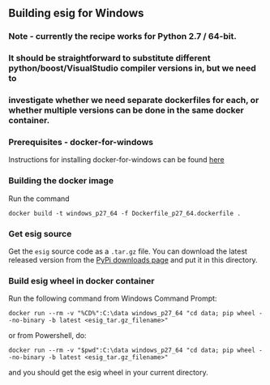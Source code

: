 ## Building esig for Windows

### Note - currently the recipe works for Python 2.7 / 64-bit.
### It should be straightforward to substitute different python/boost/VisualStudio compiler versions in, but we need to
### investigate whether we need separate dockerfiles for each, or whether multiple versions can be done in the same docker container.


### Prerequisites - docker-for-windows

Instructions for installing docker-for-windows can be found [here](https://www.docker.com/docker-windows)

### Building the docker image

Run the command
```
docker build -t windows_p27_64 -f Dockerfile_p27_64.dockerfile .
```

### Get esig source

Get the ```esig``` source code as a ```.tar.gz``` file.  You can download
the latest released version from the [PyPi downloads page](https://pypi.org/project/esig/#files)
and put it in this directory.


### Build esig wheel in docker container

Run the following command from Windows Command Prompt:
```
docker run --rm -v "%CD%":C:\data windows_p27_64 "cd data; pip wheel --no-binary -b latest <esig_tar.gz_filename>"
```
or from Powershell, do:
```
docker run --rm -v "$pwd":C:\data windows_p27_64 "cd data; pip wheel --no-binary -b latest <esig_tar.gz_filename>"
```
and you should get the esig wheel in your current directory.